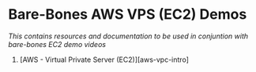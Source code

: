 # Bare-Bones AWS VPS (EC2) Demos
*This contains resources and documentation to be used in conjuntion with bare-bones EC2 demo videos*

1. [AWS - Virtual Private Server (EC2)][aws-vpc-intro]

[vpc-intro]: https://github.com/Shinobi881/EC2-bare-bones/blob/master/AWS_VPC_INTRO.md#definition-of-terms